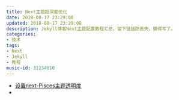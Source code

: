 ```yaml
---
title: Next主题超深度优化
date: 2018-08-17 23:29:08
updated: 2018-08-17 23:29:08
description: Jekyll博客Next主题配置教程汇总，留下链接防丢失，懒得写了。
categories: 
- 技术
tags: 
- Next
- Jekyll
- 教程
music-id: 31234010
---
```


* [设置next-Pisces主题透明度](https://zxx1996.github.io/2017/10/27/%E8%AE%BE%E7%BD%AEnext%E4%B8%BB%E9%A2%98%E9%80%8F%E6%98%8E%E5%BA%A6/)
* 